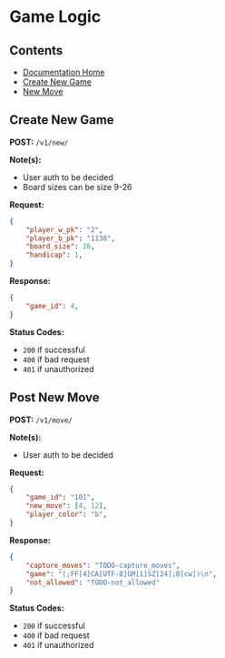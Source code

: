 # Game Logic

## Contents
+ [Documentation Home](../README.md)
+ [Create New Game](#list-category)
+ [New Move](#search-category)

## Create New Game
**POST:** `/v1/new/`

**Note(s):**
+ User auth to be decided
+ Board sizes can be size 9-26

**Request:**
```json
{
    "player_w_pk": "2",
    "player_b_pk": "1138",
    "board_size": 26,
    "handicap": 1,
}
```

**Response:**
```json
{
    "game_id": 4,
}
```

**Status Codes:**
+ `200` if successful
+ `400` if bad request
+ `401` if unauthorized


## Post New Move
**POST:** `/v1/move/`

**Note(s):**
+ User auth to be decided

**Request:**
```json
{
    "game_id": "101",
    "new_move": [4, 12],
    "player_color": "b",
}
```

**Response:**
```json
{
    "capture_moves": "TODO-capture_moves",
    "game": "(;FF[4]CA[UTF-8]GM[1]SZ[24];B[cw])\n",
    "not_allowed": "TODO-not_allowed"
}
```

**Status Codes:**
+ `200` if successful
+ `400` if bad request
+ `401` if unauthorized
